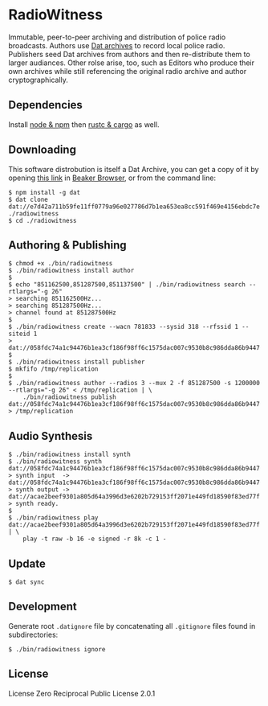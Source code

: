 # RadioWitness
Immutable, peer-to-peer archiving and distribution of police radio broadcasts. Authors use [Dat archives](https://datproject.org/) to record local police radio. Publishers seed Dat archives from authors and then re-distribute them to larger audiances. Other rolse arise, too, such as Editors who produce their own archives while still referencing the original radio archive and author cryptographically.

## Dependencies
Install [node & npm](https://nodejs.org/en/download/) then [rustc & cargo](https://www.rust-lang.org/en-US/install.html) as well. 

## Downloading
This software distrobution is itself a Dat Archive, you can get a copy of it by opening [this link](dat://e7d42a711b59fe11ff0779a96e027786d7b1ea653ea8cc591f469e4156ebdc7e) in [Beaker Browser](https://beakerbrowser.com), or from the command line:
```
$ npm install -g dat
$ dat clone dat://e7d42a711b59fe11ff0779a96e027786d7b1ea653ea8cc591f469e4156ebdc7e ./radiowitness
$ cd ./radiowitness
```

## Authoring & Publishing
```
$ chmod +x ./bin/radiowitness
$ ./bin/radiowitness install author
$
$ echo "851162500,851287500,851137500" | ./bin/radiowitness search --rtlargs="-g 26"
> searching 851162500Hz...
> searching 851287500Hz...
> channel found at 851287500Hz
$
$ ./bin/radiowitness create --wacn 781833 --sysid 318 --rfssid 1 --siteid 1
> dat://058fdc74a1c94476b1ea3cf186f98ff6c1575dac007c9530b8c986dda86b9447
$
$ ./bin/radiowitness install publisher
$ mkfifo /tmp/replication
$
$ ./bin/radiowitness author --radios 3 --mux 2 -f 851287500 -s 1200000 --rtlargs="-g 26" < /tmp/replication | \
    ./bin/radiowitness publish dat://058fdc74a1c94476b1ea3cf186f98ff6c1575dac007c9530b8c986dda86b9447 > /tmp/replication
```

## Audio Synthesis
```
$ ./bin/radiowitness install synth
$ ./bin/radiowitness synth dat://058fdc74a1c94476b1ea3cf186f98ff6c1575dac007c9530b8c986dda86b9447
> synth input  -> dat://058fdc74a1c94476b1ea3cf186f98ff6c1575dac007c9530b8c986dda86b9447
> synth output -> dat://acae2beef9301a805d64a3996d3e6202b729153ff2071e449fd18590f83ed77f
> synth ready.
$
$ ./bin/radiowitness play dat://acae2beef9301a805d64a3996d3e6202b729153ff2071e449fd18590f83ed77f | \
    play -t raw -b 16 -e signed -r 8k -c 1 -
```

## Update
```
$ dat sync
```

## Development
Generate root `.datignore` file by concatenating all `.gitignore` files found in subdirectories:
```
$ ./bin/radiowitness ignore
```

## License
License Zero Reciprocal Public License 2.0.1
